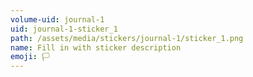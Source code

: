 ```yaml
---
volume-uid: journal-1
uid: journal-1-sticker_1
path: /assets/media/stickers/journal-1/sticker_1.png
name: Fill in with sticker description
emoji: 🏳️
---
```


